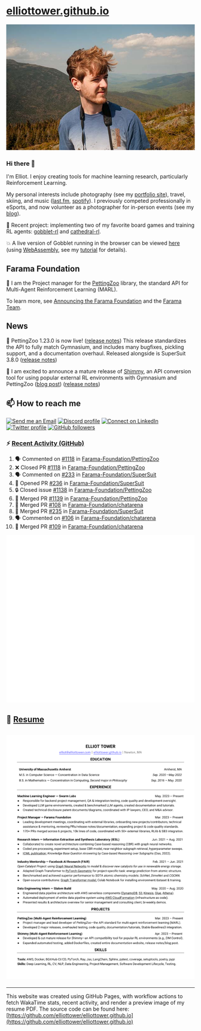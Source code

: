 # [elliottower.github.io](https://github.com/elliottower/elliottower.github.io)

[![A wild Elliot on Mt Washington](https://raw.githubusercontent.com/elliottower/elliottower.github.io/main/src/jpg/DSCF7539-600px.jpg?raw=true)](https://raw.githubusercontent.com/elliottower/elliottower.github.io/main/src/jpg/DSCF7539.jpg?raw=true)

### Hi there 👋

I'm Elliot. I enjoy creating tools for machine learning research, particularly Reinforcement Learning.

My personal interests include photography (see my [portfolio site](https://www.elliottower.com/)), travel, skiing, and music ([last.fm](https://www.last.fm/user/ajsdlfkwer), [spotify](https://open.spotify.com/user/12132818380)). I previously competed professionally in eSports, and now volunteer as a photographer for in-person events (see my [blog](https://www.elliottower.com/stories/?category=events)).

🤖 Recent project: implementing two of my favorite board games and training RL agents: [gobblet-rl](https://github.com/elliottower/gobblet-rl) and [cathedral-rl](https://github.com/elliottower/cathedral-rl). 

💥 A live version of Gobblet running in the browser can be viewed [here](https://elliottower.github.io/gobblet-rl/) (using [WebAssembly](https://webassembly.org/), see my [tutorial](https://github.com/elliottower/gobblet-rl/blob/main/tutorials/WebAssembly/web_assembly.md) for details).

## Farama Foundation

🚀 I am the Project manager for the [PettingZoo](https://github.com/Farama-Foundation/PettingZoo) library, the standard API for Multi-Agent Reinforcement Learning (MARL). 

To learn more, see [Announcing the Farama Foundation](https://farama.org/Announcing-The-Farama-Foundation) and the [Farama Team](https://farama.org/team).

## News

🎉 PettingZoo 1.23.0 is now live! ([release notes](https://github.com/Farama-Foundation/PettingZoo/releases/tag/1.23.0)) This release standardizes the API to fully match Gymnasium, and includes many bugfixes, pickling support, and a documentation overhaul. Released alongside is SuperSuit 3.8.0 ([release notes](https://github.com/Farama-Foundation/SuperSuit/releases/tag/3.8.0)) 

<!-- ![GitHub Release Date](https://img.shields.io/github/release-date/Farama-Foundation/PettingZoo) -->

🎉 I am excited to announce a mature release of [Shimmy](https://github.com/Farama-Foundation/Shimmy), an API conversion tool for using popular external RL environments with Gymnasium and PettingZoo ([blog post](https://farama.org/Announcing-Shimmy)) ([release notes](https://github.com/Farama-Foundation/Shimmy/releases/tag/v1.0.0)) 

## 📫 How to reach me

 [![Send me an Email](https://img.shields.io/badge/email-elliot%40elliottower.com-blue)](mailto:elliot@elliottower.com)
 [![Discord profile](https://img.shields.io/badge/Discord-7289DA?style=flat&logo=discord&logoColor=white)](https://discord.com/users/83091537923145728)
 [![Connect on LinkedIn](https://img.shields.io/badge/--linkedin?label=LinkedIn&logo=LinkedIn&style=social)](https://www.linkedin.com/in/elliot-tower)
 [![Twitter profile](https://img.shields.io/twitter/follow/elliottower?style=social)](https://twitter.com/ElliotTower/)
 [![GitHub followers](https://img.shields.io/github/followers/elliottower?style=social)](https://github.com/elliottower/)

### ⚡ [Recent Activity (GitHub)](https://github.com/elliottower)

<!--START_SECTION:activity-->
1. 🗣 Commented on [#1118](https://github.com/Farama-Foundation/PettingZoo/pull/1118#issuecomment-1830245037) in [Farama-Foundation/PettingZoo](https://github.com/Farama-Foundation/PettingZoo)
2. ❌ Closed PR [#1118](https://github.com/Farama-Foundation/PettingZoo/pull/1118) in [Farama-Foundation/PettingZoo](https://github.com/Farama-Foundation/PettingZoo)
3. 🗣 Commented on [#233](https://github.com/Farama-Foundation/SuperSuit/pull/233#issuecomment-1830241714) in [Farama-Foundation/SuperSuit](https://github.com/Farama-Foundation/SuperSuit)
4. 💪 Opened PR [#236](https://github.com/Farama-Foundation/SuperSuit/pull/236) in [Farama-Foundation/SuperSuit](https://github.com/Farama-Foundation/SuperSuit)
5. 🔒 Closed issue [#1138](https://github.com/Farama-Foundation/PettingZoo/issues/1138) in [Farama-Foundation/PettingZoo](https://github.com/Farama-Foundation/PettingZoo)
6. 🎉 Merged PR [#1139](https://github.com/Farama-Foundation/PettingZoo/pull/1139) in [Farama-Foundation/PettingZoo](https://github.com/Farama-Foundation/PettingZoo)
7. 🎉 Merged PR [#108](https://github.com/Farama-Foundation/chatarena/pull/108) in [Farama-Foundation/chatarena](https://github.com/Farama-Foundation/chatarena)
8. 🎉 Merged PR [#235](https://github.com/Farama-Foundation/SuperSuit/pull/235) in [Farama-Foundation/SuperSuit](https://github.com/Farama-Foundation/SuperSuit)
9. 🗣 Commented on [#106](https://github.com/Farama-Foundation/chatarena/pull/106#issuecomment-1829980559) in [Farama-Foundation/chatarena](https://github.com/Farama-Foundation/chatarena)
10. 🎉 Merged PR [#109](https://github.com/Farama-Foundation/chatarena/pull/109) in [Farama-Foundation/chatarena](https://github.com/Farama-Foundation/chatarena)
<!--END_SECTION:activity-->


<picture>
  <a href="https://metrics.lecoq.io/insights?user=elliottower">
   <img src="/github-metrics.svg" alt="Metrics">
  </a>
</picture>

## 📄 [Resume](https://elliottower.github.io/src/pdf/resume.pdf)

<!-- PDF-TO-MARKDOWN:START -->
![Page 1](src/png/page1.png "Page 1")
---
<!-- PDF-TO-MARKDOWN:END -->

----

This website was created using GitHub Pages, with workflow actions to fetch WakaTime stats, recent activity, and render a preview image of my resume PDF. The source code can be found here: [https://github.com/elliottower/elliottower.github.io](https://github.com/elliottower/elliottower.github.io)
